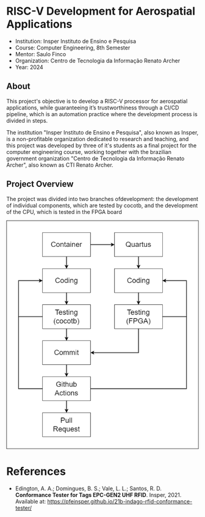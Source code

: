 # RISC-V Development for Aerospatial Applications

- Institution: Insper Instituto de Ensino e Pesquisa
- Course: Computer Engineering, 8th Semester
- Mentor: Saulo Finco
- Organization: Centro de Tecnologia da Informação Renato Archer
- Year: 2024

## About

<p>This project's objective is to develop a RISC-V processor for aerospatial applications, while guaranteeing it’s trustworthiness through a CI/CD pipeline, which is an automation practice where the development process is divided in steps.</p>

<p>The institution "Insper Instituto de Ensino e Pesquisa", also known as Insper, is a non-profitable organization dedicated to research and teaching, and this project was developed by three of it's students as a final project for the computer engineering course, working together with the brazilian government organization "Centro de Tecnologia da Informação Renato Archer", also known as CTI Renato Archer.</p>

## Project Overview

The project was divided into two branches ofdevelopment: the development of individual components, which are tested by cocotb, and the development of the CPU, which is tested in the FPGA board

![Project Pipeline](images/fluxo.drawio.png)

# References
- Edington, A. A.; Domingues, B. S.; Vale, L. L.; Santos, R. D. **Conformance Tester for Tags EPC-GEN2 UHF RFID**. Insper, 2021. Available at: https://pfeinsper.github.io/21b-indago-rfid-conformance-tester/



